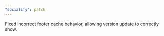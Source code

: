 ```yaml
---
"socialify": patch
---
```


Fixed incorrect footer cache behavior, allowing version update to correctly show.
